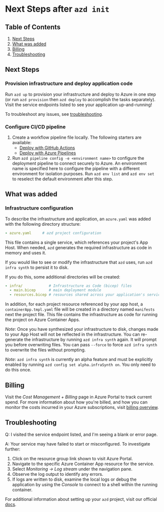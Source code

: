 # Next Steps after `azd init`

## Table of Contents

1. [Next Steps](#next-steps)
2. [What was added](#what-was-added)
3. [Billing](#billing)
4. [Troubleshooting](#troubleshooting)

## Next Steps

### Provision infrastructure and deploy application code

Run `azd up` to provision your infrastructure and deploy to Azure in one step (or run `azd provision` then `azd deploy` to accomplish the tasks separately). Visit the service endpoints listed to see your application up-and-running!

To troubleshoot any issues, see [troubleshooting](#troubleshooting).

### Configure CI/CD pipeline

1. Create a workflow pipeline file locally. The following starters are available:
   - [Deploy with GitHub Actions](https://github.com/Azure-Samples/azd-starter-bicep/blob/main/.github/workflows/azure-dev.yml)
   - [Deploy with Azure Pipelines](https://github.com/Azure-Samples/azd-starter-bicep/blob/main/.azdo/pipelines/azure-dev.yml)
2. Run `azd pipeline config -e <environment name>` to configure the deployment pipeline to connect securely to Azure. An environment name is specified here to configure the pipeline with a different environment for isolation purposes. Run `azd env list` and `azd env set` to reselect the default environment after this step.

## What was added

### Infrastructure configuration

To describe the infrastructure and application, an `azure.yaml` was added with the following directory structure:

```yaml
- azure.yaml     # azd project configuration
```

This file contains a single service, which references your project's App Host. When needed, `azd` generates the required infrastructure as code in memory and uses it.

If you would like to see or modify the infrastructure that `azd` uses, run `azd infra synth` to persist it to disk.

If you do this, some additional directories will be created:

```yaml
- infra/            # Infrastructure as Code (bicep) files
  - main.bicep      # main deployment module
  - resources.bicep # resources shared across your application's services
```

In addition, for each project resource referenced by your app host, a `containerApp.tmpl.yaml` file will be created in a directory named `manifests` next the project file. This file contains the infrastructure as code for running the project on Azure Container Apps.

*Note*: Once you have synthesized your infrastructure to disk, changes made to your App Host will not be reflected in the infrastructure. You can re-generate the infrastructure by running `azd infra synth` again. It will prompt you before overwriting files. You can pass `--force` to force `azd infra synth` to overwrite the files without prompting.

*Note*: `azd infra synth` is currently an alpha feature and must be explicitly enabled by running `azd config set alpha.infraSynth on`. You only need to do this once.

## Billing

Visit the *Cost Management + Billing* page in Azure Portal to track current spend. For more information about how you're billed, and how you can monitor the costs incurred in your Azure subscriptions, visit [billing overview](https://learn.microsoft.com/azure/developer/intro/azure-developer-billing).

## Troubleshooting

Q: I visited the service endpoint listed, and I'm seeing a blank or error page.

A: Your service may have failed to start or misconfigured. To investigate further:

1. Click on the resource group link shown to visit Azure Portal.
2. Navigate to the specific Azure Container App resource for the service.
3. Select *Monitoring -> Log stream* under the navigation pane.
4. Observe the log output to identify any errors.
5. If logs are written to disk, examine the local logs or debug the application by using the *Console* to connect to a shell within the running container.

For additional information about setting up your `azd` project, visit our official [docs](https://learn.microsoft.com/azure/developer/azure-developer-cli/make-azd-compatible?pivots=azd-convert).
